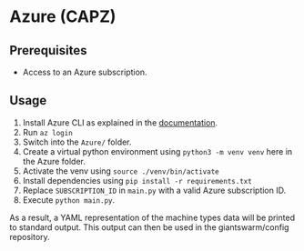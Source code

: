 # Azure (CAPZ)

## Prerequisites

- Access to an Azure subscription.

## Usage

1. Install Azure CLI as explained in the [documentation](https://learn.microsoft.com/en-us/cli/azure/install-azure-cli).
2. Run `az login`
3. Switch into the `Azure/` folder.
4. Create a virtual python environment using `python3 -m venv venv` here in the Azure folder.
5. Activate the venv using `source ./venv/bin/activate`
6. Install dependencies using `pip install -r requirements.txt`
7. Replace `SUBSCRIPTION_ID` in `main.py` with a valid Azure subscription ID.
8. Execute `python main.py`.

As a result, a YAML representation of the machine types data will be printed to standard output. This output can then be used in the giantswarm/config repository.
